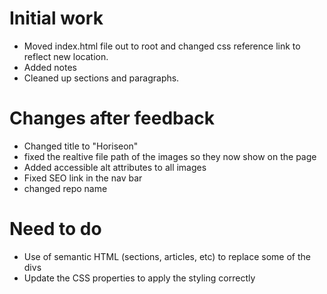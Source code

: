 # Initial work
- Moved index.html file out to root and changed css reference link to reflect new location.
- Added notes
- Cleaned up sections and paragraphs. 

# Changes after feedback
- Changed title to "Horiseon"
- fixed the realtive file path of the images so they now show on the page
- Added accessible alt attributes to all images
- Fixed SEO link in the nav bar
- changed repo name

# Need to do
- Use of semantic HTML (sections, articles, etc) to replace some of the divs
- Update the CSS properties to apply the styling correctly
